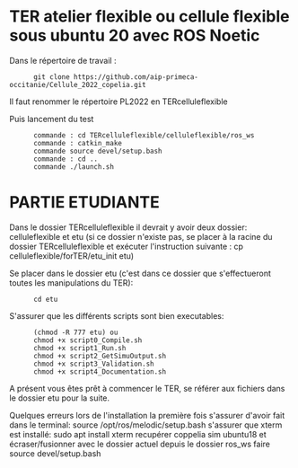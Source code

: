 # TER atelier flexible ou cellule flexible sous ubuntu 20 avec ROS Noetic

Dans le répertoire de travail : 

          git clone https://github.com/aip-primeca-occitanie/Cellule_2022_copelia.git

Il faut renommer le répertoire PL2022 en TERcelluleflexible

Puis lancement du test

          commande : cd TERcelluleflexible/celluleflexible/ros_ws
          commande : catkin_make
          commande source devel/setup.bash
          commande : cd ..
          commande ./launch.sh


# PARTIE ETUDIANTE

Dans le dossier TERcelluleflexible il devrait y avoir deux dossier: celluleflexible et etu (si ce dossier n'existe pas, se placer à la racine du dossier TERcelluleflexible et exécuter l'instruction suivante : cp celluleflexible/forTER/etu_init etu)

Se placer dans le dossier etu (c'est dans ce dossier que s'effectueront toutes les manipulations du TER):
    
          cd etu

 S'assurer que les différents scripts sont bien executables:
 
          (chmod -R 777 etu) ou
          chmod +x script0_Compile.sh
          chmod +x script1_Run.sh
          chmod +x script2_GetSimuOutput.sh
          chmod +x script3_Validation.sh
          chmod +x script4_Documentation.sh

A présent vous êtes prêt à commencer le TER, se référer aux fichiers dans le dossier etu pour la suite.


Quelques erreurs lors de l'installation la première fois
s'assurer d'avoir fait dans le terminal: source /opt/ros/melodic/setup.bash
s'assurer que xterm est installé: sudo apt install xterm
recupérer coppelia sim ubuntu18 et écraser/fusionner avec le dossier actuel
depuis le dossier ros_ws faire source devel/setup.bash


